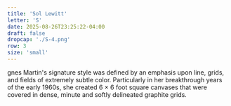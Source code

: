 ```yaml
---
title: 'Sol Lewitt'
letter: 'S'
date: 2025-08-26T23:25:22-04:00
draft: false
dropcap: './S-4.png'
row: 3
size: 'small'
---
```

gnes Martin's signature style was defined by an emphasis upon line, grids, and fields of extremely subtle color. Particularly in her breakthrough years of the early 1960s, she created 6 × 6 foot square canvases that were covered in dense, minute and softly delineated graphite grids.
